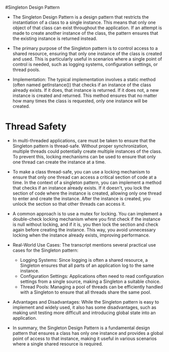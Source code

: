 #Singleton Design Pattern

- The Singleton Design Pattern is a design pattern that restricts the instantiation of a class to a single instance. This means that only one object of that class can exist throughout the application. If an attempt is made to create another instance of the class, the pattern ensures that the existing instance is returned instead.

- The primary purpose of the Singleton pattern is to control access to a shared resource, ensuring that only one instance of the class is created and used. This is particularly useful in scenarios where a single point of control is needed, such as logging systems, configuration settings, or thread pools.

- Implementation: The typical implementation involves a static method (often named getInstance()) that checks if an instance of the class already exists. If it does, that instance is returned. If it does not, a new instance is created and returned. This method ensures that no matter how many times the class is requested, only one instance will be created.

# Thread Safety 

- In multi-threaded applications, care must be taken to ensure that the Singleton pattern is thread-safe. Without proper synchronization, multiple threads could potentially create multiple instances of the class. To prevent this, locking mechanisms can be used to ensure that only one thread can create the instance at a time.

- To make a class thread-safe, you can use a locking mechanism to ensure that only one thread can access a critical section of code at a time. In the context of a singleton pattern, you can implement a method that checks if an instance already exists. If it doesn't, you lock the section of code where the instance is created, allowing only one thread to enter and create the instance. After the instance is created, you unlock the section so that other threads can access it.

- A common approach is to use a mutex for locking. You can implement a double-check locking mechanism where you first check if the instance is null without locking, and if it is, you then lock the section and check again before creating the instance. This way, you avoid unnecessary locking when the instance already exists, improving performance.

- Real-World Use Cases: The transcript mentions several practical use cases for the Singleton pattern:

    - Logging Systems: Since logging is often a shared resource, a Singleton ensures that all parts of an application log to the same instance.
    - Configuration Settings: Applications often need to read configuration settings from a single source, making a Singleton a suitable choice.
    - Thread Pools: Managing a pool of threads can be efficiently handled with a Singleton to ensure that all threads share the same pool.

- Advantages and Disadvantages: While the Singleton pattern is easy to implement and widely used, it also has some disadvantages, such as making unit testing more difficult and introducing global state into an application.

- In summary, the Singleton Design Pattern is a fundamental design pattern that ensures a class has only one instance and provides a global point of access to that instance, making it useful in various scenarios where a single shared resource is required.